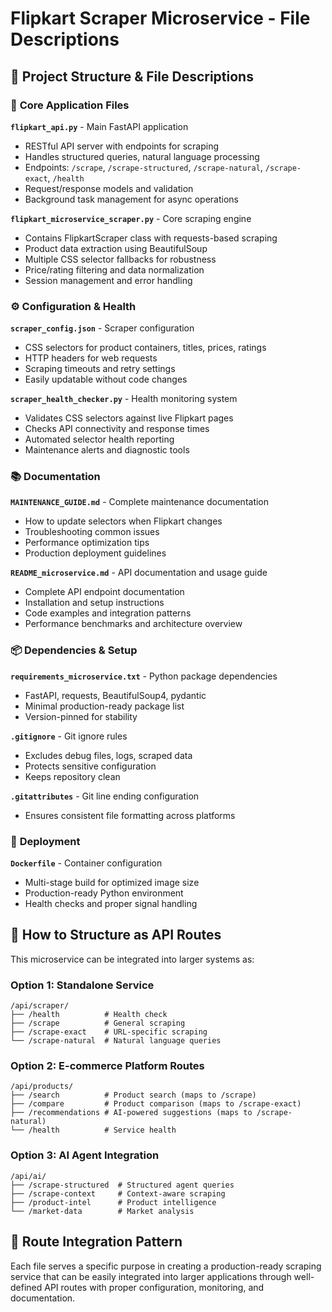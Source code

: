 # Flipkart Scraper Microservice - File Descriptions

## 📁 Project Structure & File Descriptions

### 🔧 **Core Application Files**

**`flipkart_api.py`** - Main FastAPI application
- RESTful API server with endpoints for scraping
- Handles structured queries, natural language processing
- Endpoints: `/scrape`, `/scrape-structured`, `/scrape-natural`, `/scrape-exact`, `/health`
- Request/response models and validation
- Background task management for async operations

**`flipkart_microservice_scraper.py`** - Core scraping engine
- Contains FlipkartScraper class with requests-based scraping
- Product data extraction using BeautifulSoup
- Multiple CSS selector fallbacks for robustness
- Price/rating filtering and data normalization
- Session management and error handling

### ⚙️ **Configuration & Health**

**`scraper_config.json`** - Scraper configuration
- CSS selectors for product containers, titles, prices, ratings
- HTTP headers for web requests
- Scraping timeouts and retry settings
- Easily updatable without code changes

**`scraper_health_checker.py`** - Health monitoring system
- Validates CSS selectors against live Flipkart pages
- Checks API connectivity and response times
- Automated selector health reporting
- Maintenance alerts and diagnostic tools

### 📚 **Documentation**

**`MAINTENANCE_GUIDE.md`** - Complete maintenance documentation
- How to update selectors when Flipkart changes
- Troubleshooting common issues
- Performance optimization tips
- Production deployment guidelines

**`README_microservice.md`** - API documentation and usage guide
- Complete API endpoint documentation
- Installation and setup instructions
- Code examples and integration patterns
- Performance benchmarks and architecture overview

### 📦 **Dependencies & Setup**

**`requirements_microservice.txt`** - Python package dependencies
- FastAPI, requests, BeautifulSoup4, pydantic
- Minimal production-ready package list
- Version-pinned for stability

**`.gitignore`** - Git ignore rules
- Excludes debug files, logs, scraped data
- Protects sensitive configuration
- Keeps repository clean

**`.gitattributes`** - Git line ending configuration
- Ensures consistent file formatting across platforms

### 🐳 **Deployment**

**`Dockerfile`** - Container configuration
- Multi-stage build for optimized image size
- Production-ready Python environment
- Health checks and proper signal handling

## 🎯 **How to Structure as API Routes**

This microservice can be integrated into larger systems as:

### **Option 1: Standalone Service**
```
/api/scraper/
├── /health          # Health check
├── /scrape          # General scraping
├── /scrape-exact    # URL-specific scraping
└── /scrape-natural  # Natural language queries
```

### **Option 2: E-commerce Platform Routes**
```
/api/products/
├── /search          # Product search (maps to /scrape)
├── /compare         # Product comparison (maps to /scrape-exact)
├── /recommendations # AI-powered suggestions (maps to /scrape-natural)
└── /health          # Service health
```

### **Option 3: AI Agent Integration**
```
/api/ai/
├── /scrape-structured  # Structured agent queries
├── /scrape-context     # Context-aware scraping
├── /product-intel      # Product intelligence
└── /market-data        # Market analysis
```

## 🔄 **Route Integration Pattern**

Each file serves a specific purpose in creating a production-ready scraping service that can be easily integrated into larger applications through well-defined API routes with proper configuration, monitoring, and documentation.
